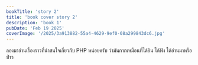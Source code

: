 ```yaml
---
bookTitle: 'story 2'
title: 'book cover story 2'
description: 'book 1'
pubDate: 'Feb 19 2025'
coverImage: '/2025/3a913882-55a4-4629-9ef0-08a299843dc6.jpg'
---
```


ลองมาอ่านเรื่องราวที่น่าสนใจเกี่ยวกับ PHP หน่อยครับ ว่ามันกากเหมือนที่ได้ยิน ได้ฟัง ได้อ่านมาหรือป่าว
